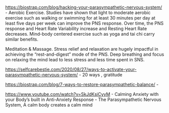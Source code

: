 https://biostrap.com/blog/hacking-your-parasympathetic-nervous-system/ - Aerobic Exercise. Studies have shown that light to moderate aerobic exercise such as walking or swimming for at least 30 minutes per day at least five days per week can improve the PNS response. Over time, the PNS response and Heart Rate Variability increase and Resting Heart Rate decreases. Mind-body centered exercise such as yoga and tai chi carry similar benefits.

Meditation & Massage. Stress relief and relaxation are hugely impactful in achieving the “rest-and-digest” mode of the PNS. Deep breathing and focus on relaxing the mind lead to less stress and less time spent in SNS.

https://selfcarebestie.com/2020/08/27/ways-to-activate-your-parasympathetic-nervous-system/ - 20 ways , gratitude

https://biostrap.com/blog/7-ways-to-restore-parasympathetic-balance/ - 

https://www.youtube.com/watch?v=SkJdKsiCyyM - Calming Anxiety with your Body’s built in Anti-Anxiety Response - The Parasympathetic Nervous System, A calm body creates a calm mind
